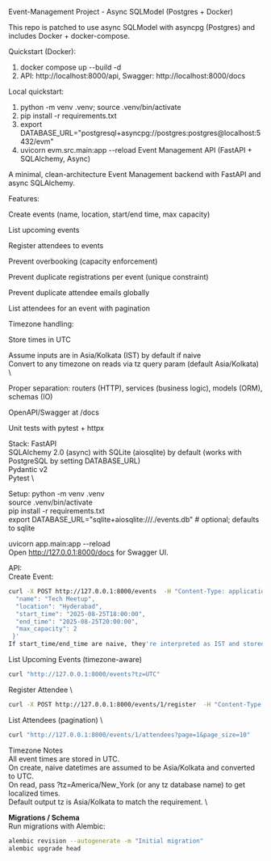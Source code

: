 Event-Management Project - Async SQLModel (Postgres + Docker)

This repo is patched to use async SQLModel with asyncpg (Postgres) and includes Docker + docker-compose.

Quickstart (Docker):
1. docker compose up --build -d
2. API: http://localhost:8000/api, Swagger: http://localhost:8000/docs

Local quickstart:
1. python -m venv .venv; source .venv/bin/activate
2. pip install -r requirements.txt
3. export DATABASE_URL="postgresql+asyncpg://postgres:postgres@localhost:5432/evm"
4. uvicorn evm.src.main:app --reload
Event Management API (FastAPI + SQLAlchemy, Async)

A minimal, clean-architecture Event Management backend with FastAPI and async SQLAlchemy.

Features:

Create events (name, location, start/end time, max capacity)

List upcoming events

Register attendees to events

Prevent overbooking (capacity enforcement)

Prevent duplicate registrations per event (unique constraint)

Prevent duplicate attendee emails globally

List attendees for an event with pagination

Timezone handling:

Store times in UTC

Assume inputs are in Asia/Kolkata (IST) by default if naive \
Convert to any timezone on reads via tz query param (default Asia/Kolkata) \

Proper separation: routers (HTTP), services (business logic), models (ORM), schemas (IO)

OpenAPI/Swagger at /docs

Unit tests with pytest + httpx


Stack:
FastAPI \
SQLAlchemy 2.0 (async) with SQLite (aiosqlite) by default (works with PostgreSQL by setting DATABASE_URL) \
Pydantic v2 \
Pytest \

Setup:
python -m venv .venv \
source .venv/bin/activate \
pip install -r requirements.txt \
export DATABASE_URL="sqlite+aiosqlite:///./events.db"  # optional; defaults to sqlite

uvicorn app.main:app --reload \
Open http://127.0.0.1:8000/docs for Swagger UI.

API: \
Create Event: 
```bash
curl -X POST http://127.0.0.1:8000/events  -H "Content-Type: application/json"  -d '{
  "name": "Tech Meetup",
  "location": "Hyderabad",
  "start_time": "2025-08-25T18:00:00",
  "end_time": "2025-08-25T20:00:00",
  "max_capacity": 2
 }'
If start_time/end_time are naive, they're interpreted as IST and stored in UTC.
```
List Upcoming Events (timezone-aware)
```bash
curl "http://127.0.0.1:8000/events?tz=UTC"
```
Register Attendee \
```bash
curl -X POST http://127.0.0.1:8000/events/1/register  -H "Content-Type: application/json"  -d '{"name":"Alice","email":"alice@example.com"}'
```
List Attendees (pagination) \
```bash
curl "http://127.0.0.1:8000/events/1/attendees?page=1&page_size=10"
```
Timezone Notes \
All event times are stored in UTC. \
On create, naive datetimes are assumed to be Asia/Kolkata and converted to UTC. \
On read, pass ?tz=America/New_York (or any tz database name) to get localized times. \
Default output tz is Asia/Kolkata to match the requirement. \

**Migrations / Schema** \
Run migrations with Alembic:
```bash
alembic revision --autogenerate -m "Initial migration"
alembic upgrade head
```


